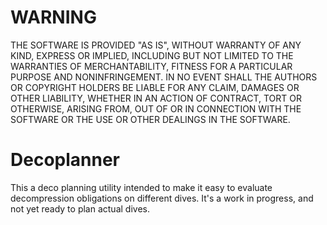 # WARNING

THE SOFTWARE IS PROVIDED "AS IS", WITHOUT WARRANTY OF ANY KIND, EXPRESS OR IMPLIED, INCLUDING BUT NOT LIMITED TO THE WARRANTIES OF MERCHANTABILITY, FITNESS FOR A PARTICULAR PURPOSE AND NONINFRINGEMENT. IN NO EVENT SHALL THE AUTHORS OR COPYRIGHT HOLDERS BE LIABLE FOR ANY CLAIM, DAMAGES OR OTHER LIABILITY, WHETHER IN AN ACTION OF CONTRACT, TORT OR OTHERWISE, ARISING FROM, OUT OF OR IN CONNECTION WITH THE SOFTWARE OR THE USE OR OTHER DEALINGS IN THE SOFTWARE.

# Decoplanner

This a deco planning utility intended to make it easy to evaluate decompression
obligations on different dives. It's a work in progress, and not yet ready to plan actual dives.


